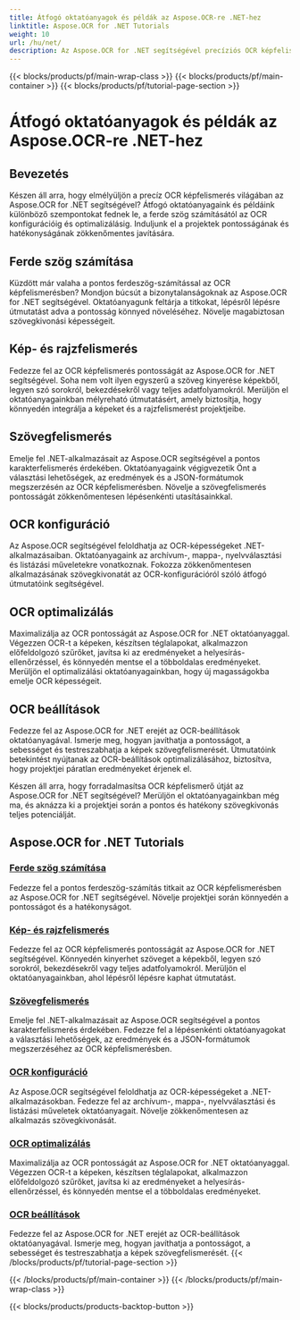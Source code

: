 ```yaml
---
title: Átfogó oktatóanyagok és példák az Aspose.OCR-re .NET-hez
linktitle: Aspose.OCR for .NET Tutorials
weight: 10
url: /hu/net/
description: Az Aspose.OCR for .NET segítségével precíziós OCR képfelismerés érhető el. Fedezze fel az oktatóanyagokat a ferdeszög-számításról, a szövegfelismerésről, az OCR-konfigurációról és az optimalizálásról.
---
```


{{< blocks/products/pf/main-wrap-class >}}
{{< blocks/products/pf/main-container >}}
{{< blocks/products/pf/tutorial-page-section >}}

# Átfogó oktatóanyagok és példák az Aspose.OCR-re .NET-hez


## Bevezetés

Készen áll arra, hogy elmélyüljön a precíz OCR képfelismerés világában az Aspose.OCR for .NET segítségével? Átfogó oktatóanyagaink és példáink különböző szempontokat fednek le, a ferde szög számításától az OCR konfigurációig és optimalizálásig. Induljunk el a projektek pontosságának és hatékonyságának zökkenőmentes javítására.

## Ferde szög számítása

Küzdött már valaha a pontos ferdeszög-számítással az OCR képfelismerésben? Mondjon búcsút a bizonytalanságoknak az Aspose.OCR for .NET segítségével. Oktatóanyagunk feltárja a titkokat, lépésről lépésre útmutatást adva a pontosság könnyed növeléséhez. Növelje magabiztosan szövegkivonási képességeit.

## Kép- és rajzfelismerés

Fedezze fel az OCR képfelismerés pontosságát az Aspose.OCR for .NET segítségével. Soha nem volt ilyen egyszerű a szöveg kinyerése képekből, legyen szó sorokról, bekezdésekről vagy teljes adatfolyamokról. Merüljön el oktatóanyagainkban mélyreható útmutatásért, amely biztosítja, hogy könnyedén integrálja a képeket és a rajzfelismerést projektjeibe.

## Szövegfelismerés

Emelje fel .NET-alkalmazásait az Aspose.OCR segítségével a pontos karakterfelismerés érdekében. Oktatóanyagaink végigvezetik Önt a választási lehetőségek, az eredmények és a JSON-formátumok megszerzésén az OCR képfelismerésben. Növelje a szövegfelismerés pontosságát zökkenőmentesen lépésenkénti utasításainkkal.

## OCR konfiguráció

Az Aspose.OCR segítségével feloldhatja az OCR-képességeket .NET-alkalmazásaiban. Oktatóanyagaink az archívum-, mappa-, nyelvválasztási és listázási műveletekre vonatkoznak. Fokozza zökkenőmentesen alkalmazásának szövegkivonatát az OCR-konfigurációról szóló átfogó útmutatóink segítségével.

## OCR optimalizálás

Maximalizálja az OCR pontosságát az Aspose.OCR for .NET oktatóanyaggal. Végezzen OCR-t a képeken, készítsen téglalapokat, alkalmazzon előfeldolgozó szűrőket, javítsa ki az eredményeket a helyesírás-ellenőrzéssel, és könnyedén mentse el a többoldalas eredményeket. Merüljön el optimalizálási oktatóanyagainkban, hogy új magasságokba emelje OCR képességeit.

## OCR beállítások

Fedezze fel az Aspose.OCR for .NET erejét az OCR-beállítások oktatóanyagával. Ismerje meg, hogyan javíthatja a pontosságot, a sebességet és testreszabhatja a képek szövegfelismerését. Útmutatóink betekintést nyújtanak az OCR-beállítások optimalizálásához, biztosítva, hogy projektjei páratlan eredményeket érjenek el.

Készen áll arra, hogy forradalmasítsa OCR képfelismerő útját az Aspose.OCR for .NET segítségével? Merüljön el oktatóanyagainkban még ma, és aknázza ki a projektjei során a pontos és hatékony szövegkivonás teljes potenciálját.

## Aspose.OCR for .NET Tutorials
### [Ferde szög számítása](./skew-angle-calculation/)
Fedezze fel a pontos ferdeszög-számítás titkait az OCR képfelismerésben az Aspose.OCR for .NET segítségével. Növelje projektjei során könnyedén a pontosságot és a hatékonyságot.
### [Kép- és rajzfelismerés](./image-and-drawing-recognition/)
Fedezze fel az OCR képfelismerés pontosságát az Aspose.OCR for .NET segítségével. Könnyedén kinyerhet szöveget a képekből, legyen szó sorokról, bekezdésekről vagy teljes adatfolyamokról. Merüljön el oktatóanyagainkban, ahol lépésről lépésre kaphat útmutatást.
### [Szövegfelismerés](./text-recognition/)
Emelje fel .NET-alkalmazásait az Aspose.OCR segítségével a pontos karakterfelismerés érdekében. Fedezze fel a lépésenkénti oktatóanyagokat a választási lehetőségek, az eredmények és a JSON-formátumok megszerzéséhez az OCR képfelismerésben.
### [OCR konfiguráció](./ocr-configuration/)
Az Aspose.OCR segítségével feloldhatja az OCR-képességeket a .NET-alkalmazásokban. Fedezze fel az archívum-, mappa-, nyelvválasztási és listázási műveletek oktatóanyagait. Növelje zökkenőmentesen az alkalmazás szövegkivonását.
### [OCR optimalizálás](./ocr-optimization/)
Maximalizálja az OCR pontosságát az Aspose.OCR for .NET oktatóanyaggal. Végezzen OCR-t a képeken, készítsen téglalapokat, alkalmazzon előfeldolgozó szűrőket, javítsa ki az eredményeket a helyesírás-ellenőrzéssel, és könnyedén mentse el a többoldalas eredményeket.
### [OCR beállítások](./ocr-settings/)
Fedezze fel az Aspose.OCR for .NET erejét az OCR-beállítások oktatóanyagával. Ismerje meg, hogyan javíthatja a pontosságot, a sebességet és testreszabhatja a képek szövegfelismerését.
{{< /blocks/products/pf/tutorial-page-section >}}

{{< /blocks/products/pf/main-container >}}
{{< /blocks/products/pf/main-wrap-class >}}

{{< blocks/products/products-backtop-button >}}

